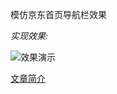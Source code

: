 模仿京东首页导航栏效果

*实现效果:*

![效果演示](https://github.com/miniLV/JDHomeNavigationDemo/blob/master/JDDemo.gif)



 [文章简介](https://www.jianshu.com/p/97a461b49045)

